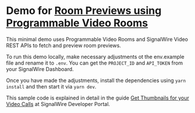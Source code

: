 # Demo for [Room Previews using Programmable Video Rooms](https://developer.signalwire.com/apis/docs/get-thumbnails-for-your-video-calls)

This minimal demo uses Programmable Video Rooms and SignalWire Video REST APIs to fetch and preview room previews.

To run this demo locally, make necessary adjustments ot the env.example file and rename it to `.env`. You can get the `PROJECT_ID` and `API_TOKEN` from your SignalWire Dashboard.

Once you have made the adjustments, install the dependencies using `yarn install` and then start it via `yarn dev`.

This sample code is explained in detail in the guide [Get Thumbnails for your Video Calls](https://developer.signalwire.com/apis/docs/get-thumbnails-for-your-video-calls)
at SignalWire Developer Portal.
